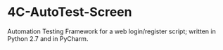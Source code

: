# 4C-AutoTest-Screen
Automation Testing Framework for a web login/register script; written in Python 2.7 and in PyCharm. 
